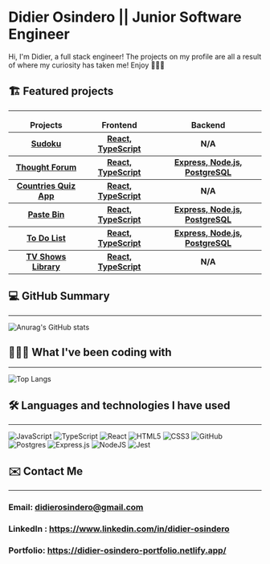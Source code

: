 # Didier Osindero || Junior Software Engineer

Hi, I'm Didier, a full stack engineer! The projects on my profile are all a result of where my curiosity has taken me! Enjoy 🤾🏾‍♂️

## 🏗️ Featured projects
<hr>

<table>
  <thead align="center">
    <tr border: none;>
      <td><b>Projects</b></td>
      <td><b>Frontend</b></td>
      <td><b>Backend</b></td>
      <!--<td><b>Documentation</b></td>-->
    </tr>
  </thead>
  <tbody>
    <tbody align="center">
    <tr>
      <td><a href="https://free-sudoku-online.netlify.app/" target="_blank"><b>Sudoku<b></a></td>
      <td><a href="https://github.com/DidierOsindero/sudoku-fe"><b>React, TypeScript</b></a></td>
      <td><b>N/A</b></a></td>
    </tr>
  </tbody>
   <tbody align="center">
    <tr>
      <td><a href="https://thought-forum.netlify.app/" target="_blank"><b>Thought Forum<b></a></td>
      <td><a href="https://github.com/DidierOsindero/thoughtForum-fe"><b>React, TypeScript</b></a></td>
      <td><a href="https://github.com/DidierOsindero/thoughtForum-be"><b>Express, Node.js, PostgreSQL</b></a></td>
    </tr>
  </tbody>
  <tbody align="center">
    <tr>
      <td><a href="https://didier-countries-app.netlify.app/" target="_blank"><b>Countries Quiz App<b></a></td>
      <td><a href="https://github.com/DidierOsindero/countriesApp"><b>React, TypeScript</b></a></td>
      <td><b>N/A</b></a></td>
      <!--<td><a href="addlinkhere"><b>Documentation</b></a></td>-->
    </tr>
    <tbody align="center">
    <tr>
      <td><a href="https://didier-maria-pastebin.netlify.app" target="_blank"><b>Paste Bin<b></a></td>
      <td><a href="https://github.com/DidierOsindero/paste-bin-frontend"><b>React, TypeScript</b></a></td>
      <td><a href="https://github.com/DidierOsindero/paste-bin-api"><b>Express, Node.js, PostgreSQL</b></a></td>
    </tr>
  </tbody>
    <tbody align="center">
    <tr>
      <td><a href="https://didier-to-do-list-frontend.netlify.app/" target="_blank"><b>To Do List<b></a></td>
      <td><a href="https://github.com/DidierOsindero/to-do-list-front-end"><b>React, TypeScript</b></a></td>
      <td><a href="https://github.com/DidierOsindero/to-do-list-backend"><b>Express, Node.js, PostgreSQL</b></a></td>
    </tr>
  </tbody>   
    <tbody align="center">
    <tr>
      <td><a href="https://academy-didierosindero-tv-shows.netlify.app/" target="_blank"><b>TV Shows Library<b></a></td>
      <td><a href="https://github.com/DidierOsindero/tv-shows"><b>React, TypeScript</b></a></td>
      <td><b>N/A</b></a></td>
    </tr>
  </tbody>
</table>

## 💻 GitHub Summary
<hr>

![Anurag's GitHub stats](https://github-readme-stats.vercel.app/api?username=DidierOsindero&count_private=true&show_icons=true&theme=midnight-purple&card_width=550)

## 👨🏾‍💻 What I've been coding with

<hr>

![Top Langs](https://github-readme-stats.vercel.app/api/top-langs/?username=DidierOsindero&layout=compact&theme=midnight-purple&card_width=500)


## 🛠️ Languages and technologies I have used
<hr>

![JavaScript](https://img.shields.io/badge/javascript-%23323330.svg?style=for-the-badge&logo=javascript&logoColor=%23F7DF1E)
![TypeScript](https://img.shields.io/badge/typescript-%23007ACC.svg?style=for-the-badge&logo=typescript&logoColor=white)
![React](https://img.shields.io/badge/react-%2320232a.svg?style=for-the-badge&logo=react&logoColor=%2361DAFB)
![HTML5](https://img.shields.io/badge/html5-%23E34F26.svg?style=for-the-badge&logo=html5&logoColor=white)
![CSS3](https://img.shields.io/badge/css3-%231572B6.svg?style=for-the-badge&logo=css3&logoColor=white)
![GitHub](https://img.shields.io/badge/github-%23121011.svg?style=for-the-badge&logo=github&logoColor=white)
![Postgres](https://img.shields.io/badge/postgres-%23316192.svg?style=for-the-badge&logo=postgresql&logoColor=white)
![Express.js](https://img.shields.io/badge/express.js-%23404d59.svg?style=for-the-badge&logo=express&logoColor=%2361DAFB)
![NodeJS](https://img.shields.io/badge/node.js-6DA55F?style=for-the-badge&logo=node.js&logoColor=white)
![Jest](https://img.shields.io/badge/-jest-%23C21325?style=for-the-badge&logo=jest&logoColor=white)


## ✉️ Contact Me
<hr>

### Email: didierosindero@gmail.com
### LinkedIn : <a href= "https://www.linkedin.com/in/didier-osindero"> https://www.linkedin.com/in/didier-osindero </a>
### Portfolio: <a href= "https://didier-osindero-portfolio.netlify.app"> https://didier-osindero-portfolio.netlify.app/ </a>
<!--
**DidierOsindero/DidierOsindero** is a ✨ _special_ ✨ repository because its `README.md` (this file) appears on your GitHub profile.

Here are some ideas to get you started:

- 🔭 I’m currently working on ...
- 🌱 I’m currently learning ...
- 👯 I’m looking to collaborate on ...
- 🤔 I’m looking for help with ...
- 💬 Ask me about ...
- 📫 How to reach me: ...
- 😄 Pronouns: ...
- ⚡ Fun fact: ...
-->
